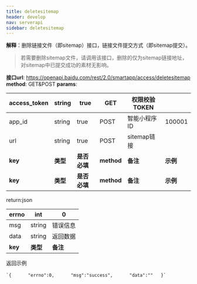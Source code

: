 ```yaml
---
title: deletesitemap
header: develop
nav: serverapi
sidebar: deletesitemap
---
```


 

**解释**：删除链接文件（即sitemap）接口，链接文件提交方式（即sitemap提交）。

> 若需要删除sitemap文件，请调用该接口，删除的仅为sitemap链接地址，对sitemap中已提交成功的素材无影响。

**接口url**: <https://openapi.baidu.com/rest/2.0/smartapp/access/deletesitemap>
**method**: GET&POST
**params**:

| access_token | string   | true   | GET  | 权限校验TOKEN | |
| ------------ | -------- | ------------ | ---------- | ------------- | -------- |
| app_id | string   | true   | POST | 智能小程序ID  | 100001   |
| url | string   | true   | POST | sitemap链接   | |
| **key**   | **类型** | **是否必填** | **method** | **备注**   | **示例** |
| **key**   | **类型** | **是否必填** | **method** | **备注**   | **示例** |

return:json

| errno   | int   | 0  |
| ------- | -------- | -------- |
| msg  | string   | 错误信息 |
| data | string   | 返回数据 |
| **key** | **类型** | **备注** |

返回示例

```
`{   　　"errno":0,   　　"msg":"success",   　　"data":""   }`
```